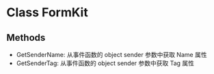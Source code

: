 # Class FormKit

## Methods

- GetSenderName: 从事件函数的 object sender 参数中获取 Name 属性
- GetSenderTag: 从事件函数的 object sender 参数中获取 Tag 属性
